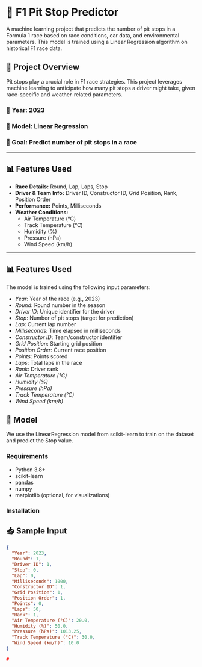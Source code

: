 # 🏁 F1 Pit Stop Predictor

A machine learning project that predicts the number of pit stops in a Formula 1 race based on race conditions, car data, and environmental parameters. This model is trained using a Linear Regression algorithm on historical F1 race data.

## 🚀 Project Overview

Pit stops play a crucial role in F1 race strategies. This project leverages machine learning to anticipate how many pit stops a driver might take, given race-specific and weather-related parameters.

### 📌 Year: 2023  
### 📌 Model: Linear Regression  
### 📌 Goal: Predict number of pit stops in a race  

---

## 📊 Features Used

- **Race Details:** Round, Lap, Laps, Stop
- **Driver & Team Info:** Driver ID, Constructor ID, Grid Position, Rank, Position Order
- **Performance:** Points, Milliseconds
- **Weather Conditions:**
  - Air Temperature (°C)
  - Track Temperature (°C)
  - Humidity (%)
  - Pressure (hPa)
  - Wind Speed (km/h)

---
## 📊 Features Used

The model is trained using the following input parameters:

- *Year*: Year of the race (e.g., 2023)
- *Round*: Round number in the season
- *Driver ID*: Unique identifier for the driver
- *Stop*: Number of pit stops (target for prediction)
- *Lap*: Current lap number
- *Milliseconds*: Time elapsed in milliseconds
- *Constructor ID*: Team/constructor identifier
- *Grid Position*: Starting grid position
- *Position Order*: Current race position
- *Points*: Points scored
- *Laps*: Total laps in the race
- *Rank*: Driver rank
- *Air Temperature (°C)*
- *Humidity (%)*
- *Pressure (hPa)*
- *Track Temperature (°C)*
- *Wind Speed (km/h)*

## 🔧 Model

We use the LinearRegression model from scikit-learn to train on the dataset and predict the Stop value.

### Requirements

- Python 3.8+
- scikit-learn
- pandas
- numpy
- matplotlib (optional, for visualizations)

### Installation


## 📥 Sample Input

```json
{
  "Year": 2023,
  "Round": 1,
  "Driver ID": 1,
  "Stop": 0,
  "Lap": 0,
  "Milliseconds": 1000,
  "Constructor ID": 1,
  "Grid Position": 1,
  "Position Order": 1,
  "Points": 0,
  "Laps": 50,
  "Rank": 1,
  "Air Temperature (°C)": 20.0,
  "Humidity (%)": 50.0,
  "Pressure (hPa)": 1013.25,
  "Track Temperature (°C)": 30.0,
  "Wind Speed (km/h)": 10.0
}

#
